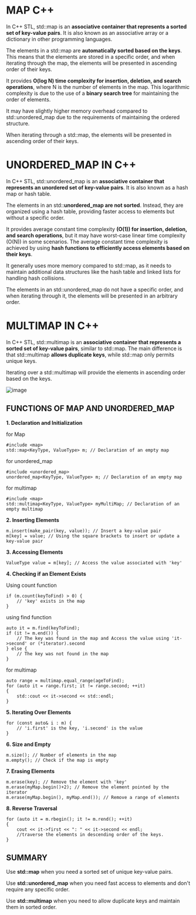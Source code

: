 # MAP C++

In C++ STL, std::map is an **associative container that represents a sorted set of key-value pairs**. It is also known as an associative array or a dictionary in other programming languages. 

The elements in a std::map are **automatically sorted based on the keys**. This means that the elements are stored in a specific order, and when iterating through the map, the elements will be presented in ascending order of their keys.

It provides **O(log N) time complexity for insertion, deletion, and search operations**, where N is the number of elements in the map. This logarithmic complexity is due to the use of a **binary search tree** for maintaining the order of elements.

It may have slightly higher memory overhead compared to std::unordered_map due to the requirements of maintaining the ordered structure.

When iterating through a std::map, the elements will be presented in ascending order of their keys.

# UNORDERED_MAP IN C++

In C++ STL, std::unordered_map is an **associative container that represents an unordered set of key-value pairs**. It is also known as a hash map or hash table.

The elements in an std::**unordered_map are not sorted**. Instead, they are organized using a hash table, providing faster access to elements but without a specific order.

It provides average constant time complexity **(O(1)) for insertion, deletion, and search operations**, but it may have worst-case linear time complexity (O(N)) in some scenarios. The average constant time complexity is achieved by using **hash functions to efficiently access elements based on their keys**.

It generally uses more memory compared to std::map, as it needs to maintain additional data structures like the hash table and linked lists for handling hash collisions.

The elements in an std::unordered_map do not have a specific order, and when iterating through it, the elements will be presented in an arbitrary order.

# MULTIMAP IN C++

In C++ STL, std::multimap is an **associative container that represents a sorted set of key-value pairs**, similar to std::map. The main difference is that std::multimap **allows duplicate keys**, while std::map only permits unique keys.

Iterating over a std::multimap will provide the elements in ascending order based on the keys.

![image](https://github.com/JashandeepSidhu712/CPP-basics/assets/117754690/757d5b7e-371b-4373-959f-f1006846ff4a)

## FUNCTIONS OF MAP AND UNORDERED_MAP

**1. Declaration and Initialization**

for Map
```
#include <map>
std::map<KeyType, ValueType> m; // Declaration of an empty map
```

for unordered_map
```
#include <unordered_map>
unordered_map<KeyType, ValueType> m; // Declaration of an empty map
```

for multimap
```
#include <map>
std::multimap<KeyType, ValueType> myMultiMap; // Declaration of an empty multimap
```


**2. Inserting Elements**

```
m.insert(make_pair(key, value)); // Insert a key-value pair
m[key] = value; // Using the square brackets to insert or update a key-value pair
```

**3. Accessing Elements**

```
ValueType value = m[key]; // Access the value associated with 'key'
```

**4. Checking if an Element Exists**

Using count function
```
if (m.count(keyToFind) > 0) {
    // 'key' exists in the map
}
```

using find function
```
auto it = m.find(keyToFind);
if (it != m.end()) {
    // The key was found in the map and Access the value using 'it->second' or (*iterator).second
} else {
    // The key was not found in the map
}
```

for multimap
```
auto range = multimap.equal_range(ageToFind);
for (auto it = range.first; it != range.second; ++it)
{
    std::cout << it->second << std::endl;
}
```

**5. Iterating Over Elements**

```
for (const auto& i : m) {
    // 'i.first' is the key, 'i.second' is the value
}
```

**6. Size and Empty**

```
m.size(); // Number of elements in the map
m.empty(); // Check if the map is empty
```

**7. Erasing Elements**

```
m.erase(key); // Remove the element with 'key'
m.erase(myMap.begin()+2); // Remove the element pointed by the iterator
m.erase(myMap.begin(), myMap.end()); // Remove a range of elements
```

**8. Reverse Traversal**

```
for (auto it = m.rbegin(); it != m.rend(); ++it)
{
    cout << it->first << ": " << it->second << endl;
    //traverse the elements in descending order of the keys.
}
```

## SUMMARY

Use **std::map** when you need a sorted set of unique key-value pairs.

Use **std::unordered_map** when you need fast access to elements and don't require any specific order.

Use **std::multimap** when you need to allow duplicate keys and maintain them in sorted order.
